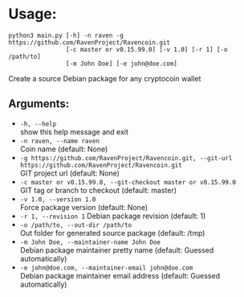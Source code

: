 # Usage:
```
python3 main.py [-h] -n raven -g https://github.com/RavenProject/Ravencoin.git
                [-c master or v0.15.99.0] [-v 1.0] [-r 1] [-o /path/to]
                [-m John Doe] [-e john@doe.com]
```

Create a source Debian package for any cryptocoin wallet

## Arguments:
* `-h, --help`  
show this help message and exit
* `-n raven, --name raven`  
Coin name (default: None)
* `-g https://github.com/RavenProject/Ravencoin.git, --git-url https://github.com/RavenProject/Ravencoin.git`  
GIT project url (default: None)
* `-c master or v0.15.99.0, --git-checkout master or v0.15.99.0`  
GIT tag or branch to checkout (default: master)
* `-v 1.0, --version 1.0`  
Force package version (default: None)
* `-r 1, --revision 1` 
Debian package revision (default: 1)
* `-o /path/to, --out-dir /path/to`  
Out folder for generated source package (default: /tmp)
* `-m John Doe, --maintainer-name John Doe`  
Debian package maintainer pretty name (default: Guessed automatically)
* `-e john@doe.com, --maintainer-email john@doe.com`  
Debian package maintainer email address (default: Guessed automatically)
